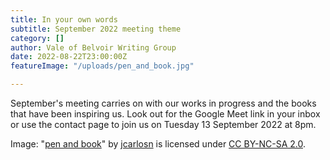 ```yaml
---
title: In your own words
subtitle: September 2022 meeting theme
category: []
author: Vale of Belvoir Writing Group
date: 2022-08-22T23:00:00Z
featureImage: "/uploads/pen_and_book.jpg"

---
```

September's meeting carries on with our works in progress and the books that have been inspiring us. Look out for the Google Meet link in your inbox or use the contact page to join us on Tuesday 13 September 2022 at 8pm.

Image: "[pen and book](https://www.flickr.com/photos/24085128@N02/3709839478)" by [jcarlosn](https://www.flickr.com/photos/24085128@N02) is licensed under [CC BY-NC-SA 2.0](https://creativecommons.org/licenses/by-nc-sa/2.0/?ref=openverse).
